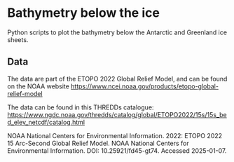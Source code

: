 # Bathymetry below the ice

Python scripts to plot the bathymetry below the Antarctic and Greenland ice sheets.

## Data

The data are part of the ETOPO 2022 Global Relief Model, and can be found on the NOAA website
https://www.ncei.noaa.gov/products/etopo-global-relief-model

The data can be found in this THREDDs catalogue:
https://www.ngdc.noaa.gov/thredds/catalog/global/ETOPO2022/15s/15s_bed_elev_netcdf/catalog.html

NOAA National Centers for Environmental Information. 2022: ETOPO 2022 15 Arc-Second Global Relief Model. NOAA National Centers for Environmental Information. DOI: 10.25921/fd45-gt74. Accessed 2025-01-07.
